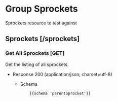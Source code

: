 # Group Sprockets

Sprockets resource to test against

## Sprockets [/sprockets]

### Get All Sprockets [GET]

Get the listing of all sprockets.

+ Response 200 (application/json; charset=utf-8)

  + Schema

            {{schema 'parentSprocket'}}